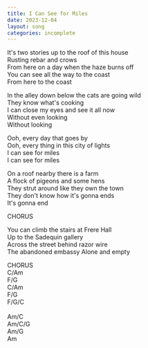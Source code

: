 ```yaml
---
title: I Can See for Miles
date: 2023-12-04
layout: song
categories: incomplete
---
```

It's two stories up to the roof of this house  
Rusting rebar and crows  
From here on a day when the haze burns off  
You can see all the way to the coast  
From here to the coast  

In the alley down below the cats are going wild  
They know what's cooking  
I can close my eyes and see it all now  
Without even looking  
Without looking  

<div class="chorus">
  Ooh, every day that goes by<br />
  Ooh, every thing in this city of lights<br />
  I can see for miles<br />
  I can see for miles<br />
</div>

On a roof nearby there is a farm  
A flock of pigeons and some hens  
They strut around like they own the town  
They don't know how it's gonna ends  
It's gonna end  

<div class="chorus">CHORUS</div>

You can climb the stairs at Frere Hall  
Up to the Sadequin gallery  
Across the street behind razor wire  
The abandoned embassy
Alone and empty

<div class="chorus">CHORUS</div>

<div class="chords">
  C/Am<br/>
  F/G<br/>
  C/Am<br/>
  F/G<br/>
  F/G/C<br/>
  <br/>
  Am/C<br/>
  Am/C/G<br/>
  Am/G<br/>
  Am<br/>
</div>
